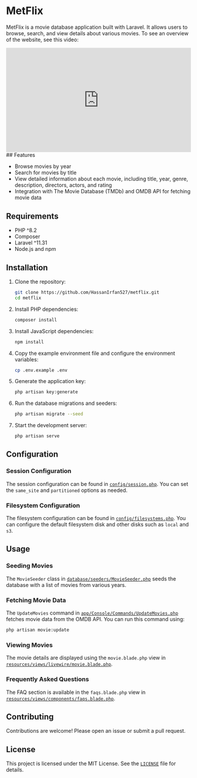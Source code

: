# MetFlix

MetFlix is a movie database application built with Laravel. It allows users to browse, search, and view details about various movies.
To see an overview of the website, see this video:
<!-- [MetFlix Overview](https://www.loom.com/share/c4ef878a4b8c425ead68d366d56e6bcc?sid=5a1a209d-3a13-4ec7-9b08-a88cc1dfc191) -->
<div style="position: relative; padding-bottom: 56.25%; height: 0;"><iframe src="https://www.loom.com/embed/c4ef878a4b8c425ead68d366d56e6bcc?sid=4296257c-dc4f-4fe2-beb7-2f7d5be357ad" frameborder="0" webkitallowfullscreen mozallowfullscreen allowfullscreen style="position: absolute; top: 0; left: 0; width: 100%; height: 100%;"></iframe></div>
## Features

- Browse movies by year
- Search for movies by title
- View detailed information about each movie, including title, year, genre, description, directors, actors, and rating
- Integration with The Movie Database (TMDb) and OMDB API for fetching movie data

## Requirements

- PHP ^8.2
- Composer
- Laravel ^11.31
- Node.js and npm

## Installation

1. Clone the repository:
    ```sh
    git clone https://github.com/HassanIrfan527/metflix.git
    cd metflix
    ```

2. Install PHP dependencies:
    ```sh
    composer install
    ```

3. Install JavaScript dependencies:
    ```sh
    npm install
    ```

4. Copy the example environment file and configure the environment variables:
    ```sh
    cp .env.example .env
    ```

5. Generate the application key:
    ```sh
    php artisan key:generate
    ```

6. Run the database migrations and seeders:
    ```sh
    php artisan migrate --seed
    ```

7. Start the development server:
    ```sh
    php artisan serve
    ```

## Configuration

### Session Configuration

The session configuration can be found in [`config/session.php`](config/session.php). You can set the `same_site` and `partitioned` options as needed.

### Filesystem Configuration

The filesystem configuration can be found in [`config/filesystems.php`](config/filesystems.php). You can configure the default filesystem disk and other disks such as `local` and `s3`.

## Usage

### Seeding Movies

The `MovieSeeder` class in [`database/seeders/MovieSeeder.php`](database/seeders/MovieSeeder.php) seeds the database with a list of movies from various years.

### Fetching Movie Data

The `UpdateMovies` command in [`app/Console/Commands/UpdateMovies.php`](app/Console/Commands/UpdateMovies.php) fetches movie data from the OMDB API. You can run this command using:
```sh
php artisan movie:update
```

### Viewing Movies

The movie details are displayed using the `movie.blade.php` view in [`resources/views/livewire/movie.blade.php`](resources/views/livewire/movie.blade.php).

### Frequently Asked Questions

The FAQ section is available in the `faqs.blade.php` view in [`resources/views/components/faqs.blade.php`](resources/views/components/faqs.blade.php).

## Contributing

Contributions are welcome! Please open an issue or submit a pull request.

## License

This project is licensed under the MIT License. See the [`LICENSE`](LICENSE) file for details.
